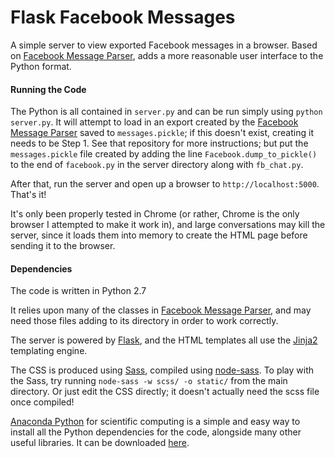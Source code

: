 # Flask Facebook Messages
A simple server to view exported Facebook messages in a browser. Based on [Facebook Message Parser](https://github.com/jsharkey13/facebook_message_parser), adds a more reasonable user interface to the Python format.

#### Running the Code
The Python is all contained in `server.py` and can be run simply using `python server.py`. It will attempt to load in an export created by the [Facebook Message Parser](https://github.com/jsharkey13/facebook_message_parser) saved to `messages.pickle`; if this doesn't exist, creating it needs to be Step 1. See that repository for more instructions; but put the `messages.pickle` file created by adding the line `Facebook.dump_to_pickle()` to the end of `facebook.py` in the server directory along with `fb_chat.py`.

After that, run the server and open up a browser to `http://localhost:5000`. That's it!

It's only been properly tested in Chrome (or rather, Chrome is the only browser I attempted to make it work in), and large conversations may kill the server, since it loads them into memory to create the HTML page before sending it to the browser.

#### Dependencies
The code is written in Python 2.7

It relies upon many of the classes in [Facebook Message Parser](https://github.com/jsharkey13/facebook_message_parser), and may need those files adding to its directory in order to work correctly.

The server is powered by [Flask](http://flask.pocoo.org/), and the HTML templates all use the [Jinja2](http://jinja.pocoo.org/docs/dev/) templating engine.

The CSS is produced using [Sass](http://sass-lang.com/), compiled using [node-sass](https://github.com/sass/node-sass). To play with the Sass, try running `node-sass -w scss/ -o static/` from the main directory. Or just edit the CSS directly; it doesn't actually need the scss file once compiled!

[Anaconda Python](https://store.continuum.io/cshop/anaconda/) for scientific computing is a simple and easy way to install all the Python dependencies for the code, alongside many other useful libraries. It can be downloaded [here](http://continuum.io/downloads).
